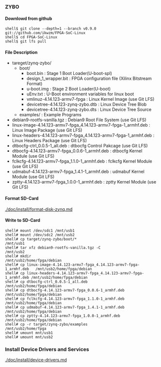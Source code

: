 ### ZYBO

#### Downlowd from github

```console
shell$ git clone --depth=1 --branch v0.9.0 git://github.com/ikwzm/FPGA-SoC-Linux
shell$ cd FPGA-SoC-Linux
shell$ git lfs pull
```

#### File Description

 * tareget/zynq-zybo/
   + boot/
     - boot.bin                                                      : Stage 1 Boot Loader(U-boot-spl)
     - design_1_wrapper.bit                                          : FPGA configuration file (Xilinx Bitstream Format)
     - u-boot.img                                                    : Stage 2 Boot Loader(U-boot)
     - uEnv.txt                                                      : U-Boot environment variables for linux boot
     - vmlinuz-4.14.123-armv7-fpga                                   : Linux Kernel Image       (use Git LFS)
     - devicetree-4.14.123-zynq-zybo.dtb                             : Linux Device Tree Blob   
     - devicetree-4.14.123-zynq-zybo.dts                             : Linux Device Tree Source
   + examples/                                                       : Example Programs
 * debian9-rootfs-vanilla.tgz                                        : Debian9 Root File System (use Git LFS)
 * linux-image-4.14.123-armv7-fpga_4.14.123-armv7-fpga-1_armhf.deb   : Linux Image Package      (use Git LFS)
 * linux-headers-4.14.123-armv7-fpga_4.14.123-armv7-fpga-1_armhf.deb : Linux Headers Package    (use Git LFS)
 * dtbocfg-ctrl_0.0.5-1_all.deb                                      : dtbocfg Control Pakcage  (use Git LFS)
 * dtbocfg-4.14.123-armv7-fpga_0.0.6-1_armhf.deb                     : dtbocfg Kernel Module    (use Git LFS)
 * fclkcfg-4.14.123-armv7-fpga_1.1.0-1_armhf.deb                     : fclkcfg Kernel Module    (use Git LFS)
 * udmabuf-4.14.123-armv7-fpga_1.4.1-1_armhf.deb                     : udmabuf Kernel Module    (use Git LFS)
 * zptty-4.14.123-armv7-fpga_1.0.0-1_armhf.deb                       : zptty   Kernel Module    (use Git LFS)

#### Format SD-Card

[./doc/install/format-disk-zynq.md](format-disk-zynq.md)

#### Write to SD-Card

````console
shell# mount /dev/sdc1 /mnt/usb1
shell# mount /dev/sdc2 /mnt/usb2
shell# cp target/zynq-zybo/boot/*                                           /mnt/usb1
shell# tar xfz debian9-rootfs-vanilla.tgz -C                                /mnt/usb2
shell# mkdir                                                                /mnt/usb2/home/fpga/debian
shell# cp linux-image-4.14.123-armv7-fpga_4.14.123-armv7-fpga-1_armhf.deb   /mnt/usb2/home/fpga/debian
shell# cp linux-headers-4.14.123-armv7-fpga_4.14.123-armv7-fpga-1_armhf.deb /mnt/usb2/home/fpga/debian
shell# cp dtbocfg-ctrl_0.0.5-1_all.deb                                      /mnt/usb2/home/fpga/debian
shell# cp dtbocfg-4.14.123-armv7-fpga_0.0.6-1_armhf.deb                     /mnt/usb2/home/fpga/debian
shell# cp fclkcfg-4.14.123-armv7-fpga_1.1.0-1_armhf.deb                     /mnt/usb2/home/fpga/debian
shell# cp udmabuf-4.14.123-armv7-fpga_1.4.1-1_armhf.deb                     /mnt/usb2/home/fpga/debian
shell# cp zptty-4.14.123-armv7-fpga_1.0.0-1_armhf.deb                       /mnt/usb2/home/fpga/debian
shell# cp -r target/zynq-zybo/examples                                      /mnt/usb2/home/fpga
shell# umount mnt/usb1
shell# umount mnt/usb2
````

### Install Device Drivers and Services

[./doc/install/device-drivers.md](device-drivers.md)

